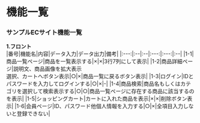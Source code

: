 # 機能一覧
### サンプルECサイト機能一覧
**1.フロント**<br>
|番号|機能名|内容|データ入力|データ出力|備考|
|:---:|:--|:--|:---:|:---:|:--|
|1-1|商品一覧ページ|商品を一覧表示する|×|×|3行7列にして表示|
|1-2|商品詳細ページ|説明文、商品画像を拡大表示<br>選択、カートへボタン表示|○|×|商品一覧に戻るボタン表示|
|1-3|ログイン|IDとパスワードを入力してログインする|○|×|-|
|1-4|商品検索|商品名もしくはカテゴリを選択して検索表示する|○|○|商品一覧ページに存在する商品に該当するのを表示|
|1-5|ショッピングカート|カートに入れた商品を表示|×|×|削除ボタン表示|
|1-6|会員ページ|ID、パスワード他個人情報を入力する|○|×|全項目入力しないと登録できない|
